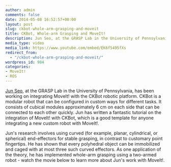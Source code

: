 ```yaml
---
author: admin
comments: false
date: 2014-05-08 16:52:57+00:00
layout: post
slug: ckbot-whole-arm-grasping-and-moveit
title: CKBot, Whole-arm Grasping and MoveIt!
description: Jun Seo, at the GRASP Lab in the University of Pennsylvania, has been working on integrating MoveIt! with the CKBot robotic platform. CKBot is a modular robot that can be configured in custom ways for different tasks. It consists of cubical modules approximately 6 cm on each side that can be connected to each other quickly. Jun has written a fantastic tutorial on the integration of MoveIt! with CKBot, which is a good template for anyone integrating a new custom robot with MoveIt!.
media_type: video
media_link: https://www.youtube.com/embed/EK6f5495fXs
redirect_from:
  - "/ckbot-whole-arm-grasping-and-moveit/"
wordpress_id: 984
categories:
- MoveIt!
- ROS
---
```


[Jun Seo](https://www.grasp.upenn.edu/people/jun-seo), at the GRASP Lab in the University of Pennsylvania, has been working on integrating MoveIt! with the CKBot robotic platform. CKBot is a modular robot that can be configured in custom ways for different tasks. It consists of cubical modules approximately 6 cm on each side that can be connected to each other quickly. Jun has written a fantastic tutorial on the integration of MoveIt! with CKBot, which is a good template for anyone integrating a new custom robot with MoveIt!.

Jun's research involves using curved (for example, planar, cylindrical, or spherical) end-effectors for stable grasping, in contrast to customary point fingertips. He has shown that every polyhedral object can be immobilized and caged with at most three such curved effectors. As one application of the theory, he has implemented whole-arm grasping using a two-armed robot - watch the movie below to learn more about Jun's work with MoveIt!.
